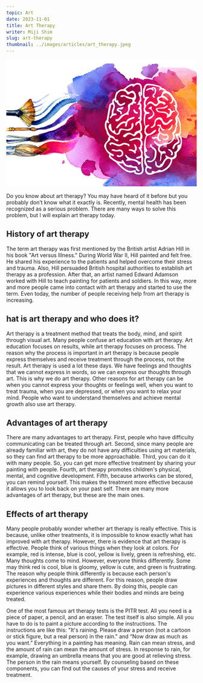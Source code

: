 ```yaml
---
topic: Art
date: 2023-11-01
title: Art Therapy
writer: Miji Shim
slug: art-therapy
thumbnail: ../images/articles/art_therapy.jpeg
---
```

![art_therapy](../images/articles/art_therapy.jpeg)

Do you know about art therapy? You may have heard of it before but you probably don’t know what it exactly is. Recently, mental health has been recognized as a serious problem. There are many ways to solve this problem, but I will explain art therapy today.

## History of art therapy
The term art therapy was first mentioned by the British artist Adrian Hill in his book "Art versus Illness." During World War II, Hill painted and felt free. He shared his experience to the patients and helped overcome their stress and trauma. Also, Hill persuaded British hospital authorities to establish art therapy as a profession. After that, an artist named Edward Adamson worked with Hill to teach painting for patients and soldiers. In this way, more and more people came into contact with art therapy and started to use the term. Even today, the number of people receiving help from art therapy is increasing. 

## hat is art therapy and who does it?
Art therapy is a treatment method that treats the body, mind, and spirit through visual art. Many people confuse art education with art therapy. Art education focuses on results, while art therapy focuses on process. The reason why the process is important in art therapy is because people express themselves and receive treatment through the process, not the result. Art therapy is used a lot these days. We have feelings and thoughts that we cannot express in words, so we can express our thoughts through art. This is why we do art therapy. Other reasons for art therapy can be when you cannot express your thoughts or feelings well, when you want to treat trauma, when you are depressed, or when you want to relax your mind. People who want to understand themselves and achieve mental growth also use art therapy.

## Advantages of art therapy
There are many advantages to art therapy. First, people who have difficulty communicating can be treated through art. Second, since many people are already familiar with art, they do not have any difficulties using art materials, so they can find art therapy to be more approachable. Third, you can do it with many people. So, you can get more effective treatment by sharing your painting with people. Fourth, art therapy promotes children's physical, mental, and cognitive development. Fifth, because artworks can be stored, you can remind yourself. This makes the treatment more effective because it allows you to look back on your past self. There are many more advantages of art therapy, but these are the main ones.

## Effects of art therapy
Many people probably wonder whether art therapy is really effective. This is because, unlike other treatments, it is impossible to know exactly what has improved with art therapy. However, there is evidence that art therapy is effective. People think of various things when they look at colors. For example, red is intense, blue is cool, yellow is lively, green is refreshing, etc. Many thoughts come to mind. However, everyone thinks differently. Some may think red is cool, blue is gloomy, yellow is cute, and green is frustrating. The reason why people think differently is because each person's experiences and thoughts are different. For this reason, people draw pictures in different styles and share them. By doing this, people can experience various experiences while their bodies and minds are being treated. 

One of the most famous art therapy tests is the PITR test. All you need is a piece of paper, a pencil, and an eraser. The test itself is also simple. All you have to do is to paint a picture according to the instructions. The instructions are like this: "It's raining. Please draw a person (not a cartoon or stick figure, but a real person) in the rain." and “Now draw as much as you want.” Everything in a painting has meaning. Rain can mean stress, and the amount of rain can mean the amount of stress. In response to rain, for example, drawing an umbrella means that you are good at relieving stress. The person in the rain means yourself. By counseling based on these components, you can find out the causes of your stress and receive treatment.